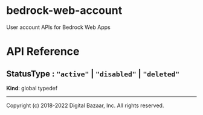 # bedrock-web-account
User account APIs for Bedrock Web Apps

# API Reference
<a name="StatusType"></a>

## StatusType : <code>&quot;active&quot;</code> \| <code>&quot;disabled&quot;</code> \| <code>&quot;deleted&quot;</code>
**Kind**: global typedef  


---
Copyright (c) 2018-2022 Digital Bazaar, Inc. All rights reserved.

